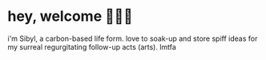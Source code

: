 # hey, welcome 🙋🏽‍♀️

i'm Sibyl, a carbon-based life form.
love to soak-up and store spiff ideas for my surreal regurgitating follow-up acts (arts). lmtfa
